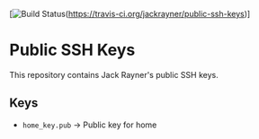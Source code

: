 [![Build Status](https://travis-ci.org/jackrayner/public-ssh-keys.svg?branch=master)(https://travis-ci.org/jackrayner/public-ssh-keys)]
# Public SSH Keys
This repository contains Jack Rayner's public SSH keys.

## Keys
- `home_key.pub` -> Public key for home
